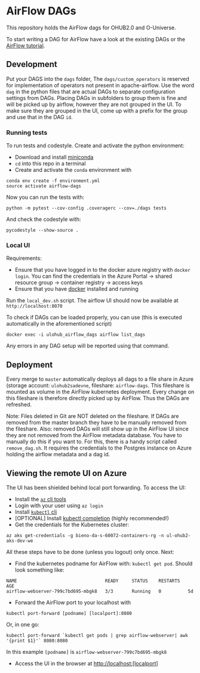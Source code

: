 # AirFlow DAGs

This repository holds the AirFlow dags for OHUB2.0 and O-Universe.

To start writing a DAG for AirFlow have a look at the existing DAGs or the [AirFlow tutorial](https://airflow.apache.org/tutorial.html).

## Development
Put your DAGS into the `dags` folder, The `dags/custom_operators` is reserved for implementation of operators not present in apache-airflow. Use the word `dag` in the python files that are actual DAGs to separate configuration settings from DAGs. Placing DAGs in subfolders to group them is fine and will be picked up by airflow, however they are not grouped in the UI. To make sure they are grouped in the UI, come up with a prefix for the group and use that in the DAG `id`.

### Running tests
To run tests and  codestyle. Create and activate the python environment:

- Download and install [miniconda](https://conda.io/miniconda.html)
- `cd` into this repo in a terminal
- Create and activate the `conda` environment with
```
conda env create -f environment.yml
source activate airflow-dags
```
Now you can run the tests with:
```
python -m pytest --cov-config .coveragerc --cov=./dags tests
```
And check the codestyle with:
```
pycodestyle --show-source .
```

### Local UI
Requirements: 

- Ensure that you have logged in to the docker azure registry with `docker login`. You can find the credentials in the Azure Portal -> shared resource group -> container registry -> access keys
- Ensure that you have [docker](https://docs.docker.com/install/) installed and running

Run the `local_dev.sh` script. The airflow UI should now be available at `http://localhost:8070`

To check if DAGs can be loaded properly, you can use (this is executed automatically in the aforementioned script)
```
docker exec -i ulohub_airflow_dags airflow list_dags
```
Any errors in any DAG setup will be reported using that command.

## Deployment
Every merge to `master` automatically deploys all dags to a file share in Azure (storage account: `ulohub2sadevne`, fileshare: `airflow-dags`. This fileshare is mounted as volume in the AirFlow kubernetes deployment. Every change on this fileshare is therefore directly picked up by AirFlow. Thus the DAGs are refreshed.

Note: Files deleted in Git are NOT deleted on the fileshare. If DAGs are removed from the master branch they have to be manually removed from the fileshare. Also: removed DAGs will still show up in the AirFlow UI since they are not removed from the AirFlow metadata database. You have to manually do this if you want to. For this, there is a handy script called `remove_dag.sh`. It requires the credentials to the Postgres instance on Azure holding the airflow metadata and a dag id.


## Viewing the remote UI on Azure
The UI has been shielded behind local port forwarding. To access the UI:

- Install the [`az` cli tools](https://docs.microsoft.com/en-us/cli/azure/install-azure-cli?view=azure-cli-latest)
- Login with your user using `az login` 
- Install [`kubectl` cli](https://kubernetes.io/docs/tasks/tools/install-kubectl/)
- [OPTIONAL] Install [kubectl completion](https://kubernetes.io/docs/tasks/tools/install-kubectl/#enabling-shell-autocompletion) (highly recommended!)
- Get the credentials for the Kubernetes cluster: 
```
az aks get-credentials -g bieno-da-s-60072-containers-rg -n ul-ohub2-aks-dev-we
```

All these steps have to be done (unless you logout) only once. Next:

- Find the kubernetes podname for AirFlow with: `kubectl get pod`. Should look something like:
```
NAME                                 READY     STATUS    RESTARTS   AGE
airflow-webserver-799c7bd695-mbgk8   3/3       Running   0          5d
```
- Forward the AirFlow port to your localhost with 

```
kubectl port-forward [podname] [localport]:8080
```

Or, in one go:
```
kubectl port-forward `kubectl get pods | grep airflow-webserver| awk '{print $1}'` 8080:8080
```

In this example `[podname]` is `airflow-webserver-799c7bd695-mbgk8`
- Access the UI in the browser at [http://localhost:[localport]](http://localhost:[localport])
